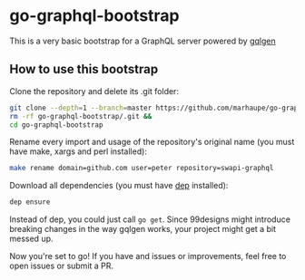 # go-graphql-bootstrap

This is a very basic bootstrap for a GraphQL server powered by [gqlgen](https://github.com/99designs/gqlgen)

## How to use this bootstrap

Clone the repository and delete its .git folder:

```bash
git clone --depth=1 --branch=master https://github.com/marhaupe/go-graphql-bootstrap &&
rm -rf go-graphql-bootstrap/.git &&
cd go-graphql-bootstrap
```

Rename every import and usage of the repository's original name (you must have make, xargs and perl installed):

```bash
make rename domain=github.com user=peter repository=swapi-graphql
```

Download all dependencies (you must have [dep](https://github.com/golang/dep) installed): 
```bash
dep ensure
````

Instead of dep, you could just call `go get`. Since 99designs might introduce breaking changes in the way gqlgen works, your project might get a bit messed up.

Now you're set to go! If you have and issues or improvements, feel free to open issues or submit a PR.